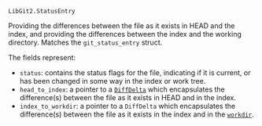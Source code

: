 ```
LibGit2.StatusEntry
```

Providing the differences between the file as it exists in HEAD and the index, and providing the differences between the index and the working directory. Matches the `git_status_entry` struct.

The fields represent:

  * `status`: contains the status flags for the file, indicating if it is current, or has been changed in some way in the index or work tree.
  * `head_to_index`: a pointer to a [`DiffDelta`](@ref) which encapsulates the difference(s) between the file as it exists in HEAD and in the index.
  * `index_to_workdir`: a pointer to a `DiffDelta` which encapsulates the difference(s) between the file as it exists in the index and in the [`workdir`](@ref).
